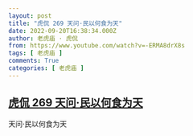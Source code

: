 ```yaml
---
layout: post
title: "虎侃 269 天问·民以何食为天"
date: 2022-09-20T16:38:34.000Z
author: 老虎庙 · 虎侃
from: https://www.youtube.com/watch?v=-ERMA8drX8s
tags: [ 老虎庙 ]
comments: True
categories: [ 老虎庙 ]
---
```

<!--1663691914000-->
[虎侃 269 天问·民以何食为天](https://www.youtube.com/watch?v=-ERMA8drX8s)
------

<div>
天问·民以何食为天
</div>
